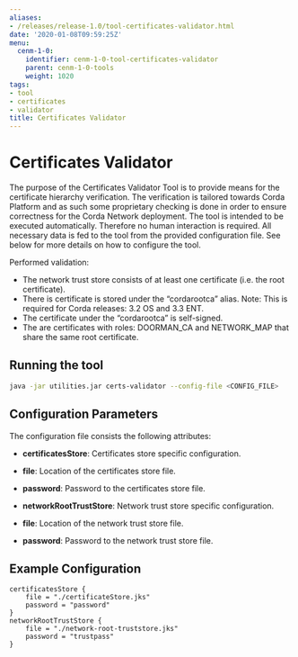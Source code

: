 ```yaml
---
aliases:
- /releases/release-1.0/tool-certificates-validator.html
date: '2020-01-08T09:59:25Z'
menu:
  cenm-1-0:
    identifier: cenm-1-0-tool-certificates-validator
    parent: cenm-1-0-tools
    weight: 1020
tags:
- tool
- certificates
- validator
title: Certificates Validator
---
```



# Certificates Validator

The purpose of the Certificates Validator Tool is to provide means for the certificate hierarchy verification.
The verification is tailored towards Corda Platform and as such some proprietary checking is done in order to ensure correctness
for the Corda Network deployment.
The tool is intended to be executed automatically. Therefore no human interaction is required. All necessary data is fed
to the tool from the provided configuration file. See below for more details on how to configure the tool.

Performed validation:


* The network trust store consists of at least one certificate (i.e. the root certificate).
* There is certificate is stored under the “cordarootca” alias. Note: This is required for Corda releases: 3.2 OS and 3.3 ENT.
* The certificate under the “cordarootca” is self-signed.
* The are certificates with roles: DOORMAN_CA and NETWORK_MAP that share the same root certificate.


## Running the tool

```bash
java -jar utilities.jar certs-validator --config-file <CONFIG_FILE>
```


## Configuration Parameters

The configuration file consists the following attributes:


* **certificatesStore**: 
Certificates store specific configuration.


* **file**: 
Location of the certificates store file.


* **password**: 
Password to the certificates store file.




* **networkRootTrustStore**: 
Network trust store specific configuration.


* **file**: 
Location of the network trust store file.


* **password**: 
Password to the network trust store file.






## Example Configuration

```guess
certificatesStore {
    file = "./certificateStore.jks"
    password = "password"
}
networkRootTrustStore {
    file = "./network-root-truststore.jks"
    password = "trustpass"
}
```

